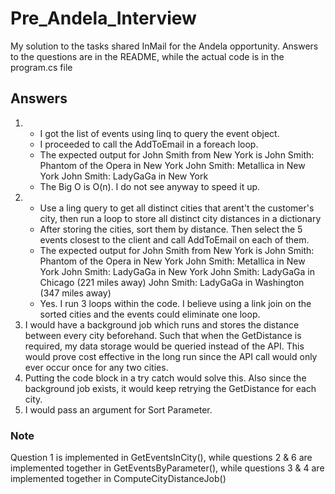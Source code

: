 # Pre_Andela_Interview
My solution to the tasks shared InMail for the Andela opportunity. Answers to the questions are in the README, while the actual code is in the program.cs file 
## Answers
1.
	* I got the list of events using linq to query the event object. 
	* I proceeded to call the AddToEmail in a foreach loop. 
	* The expected output for John Smith from New York is
			John Smith: Phantom of the Opera in New York
			John Smith: Metallica in New York
			John Smith: LadyGaGa in New York
	* The Big O is O(n). I do not see anyway to speed it up.
2.
	* Use a ling query to get all distinct cities that arent't the customer's city, then run a loop to store all distinct city distances in a dictionary
	* After storing the cities, sort them by distance. Then select the 5 events closest to the client and call AddToEmail on each of them.
	* The expected output for John Smith from New York is
			John Smith: Phantom of the Opera in New York
			John Smith: Metallica in New York
			John Smith: LadyGaGa in New York
			John Smith: LadyGaGa in Chicago (221 miles away)
			John Smith: LadyGaGa in Washington (347 miles away)
	* Yes. I run 3 loops within the code. I believe using a link join on the sorted cities and the events could eliminate one loop.
3.	I would have a background job which runs and stores the distance between every city beforehand. Such that when the GetDistance is required, my data storage would 		be queried instead of the API. This would prove cost effective in the long run since the API call would only ever occur once for any two cities.
4.	Putting the code block in a try catch would solve this. Also since the background job exists, it would keep retrying the GetDistance for each city.
5.	I would pass an argument for Sort Parameter. 

### Note
Question 1 is implemented in GetEventsInCity(), while questions 2 & 6 are implemented together in GetEventsByParameter(), while questions 3 & 4 are implemented together in ComputeCityDistanceJob()
